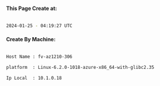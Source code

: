 
   
#### This Page Create at:

```bash

2024-01-25 - 04:19:27 UTC

```

#### Create By Machine:

```bash

Host Name : fv-az1210-306

platform  : Linux-6.2.0-1018-azure-x86_64-with-glibc2.35

Ip Local  : 10.1.0.18

```

